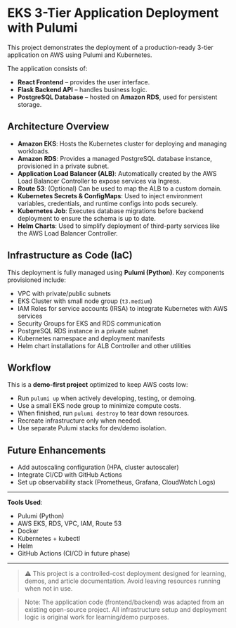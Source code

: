 # EKS 3-Tier Application Deployment with Pulumi

This project demonstrates the deployment of a production-ready 3-tier application on AWS using Pulumi and Kubernetes.

The application consists of:
- **React Frontend** – provides the user interface.
- **Flask Backend API** – handles business logic.
- **PostgreSQL Database** – hosted on **Amazon RDS**, used for persistent storage.

## Architecture Overview

- **Amazon EKS**: Hosts the Kubernetes cluster for deploying and managing workloads.
- **Amazon RDS**: Provides a managed PostgreSQL database instance, provisioned in a private subnet.
- **Application Load Balancer (ALB)**: Automatically created by the AWS Load Balancer Controller to expose services via Ingress.
- **Route 53**: (Optional) Can be used to map the ALB to a custom domain.
- **Kubernetes Secrets & ConfigMaps**: Used to inject environment variables, credentials, and runtime configs into pods securely.
- **Kubernetes Job**: Executes database migrations before backend deployment to ensure the schema is up to date.
- **Helm Charts**: Used to simplify deployment of third-party services like the AWS Load Balancer Controller.

## Infrastructure as Code (IaC)

This deployment is fully managed using **Pulumi (Python)**. Key components provisioned include:

- VPC with private/public subnets
- EKS Cluster with small node group (`t3.medium`)
- IAM Roles for service accounts (IRSA) to integrate Kubernetes with AWS services
- Security Groups for EKS and RDS communication
- PostgreSQL RDS instance in a private subnet
- Kubernetes namespace and deployment manifests
- Helm chart installations for ALB Controller and other utilities

## Workflow

This is a **demo-first project** optimized to keep AWS costs low:

- Run `pulumi up` when actively developing, testing, or demoing.
- Use a small EKS node group to minimize compute costs.
- When finished, run `pulumi destroy` to tear down resources.
- Recreate infrastructure only when needed.
- Use separate Pulumi stacks for dev/demo isolation.

## Future Enhancements

- Add autoscaling configuration (HPA, cluster autoscaler)
- Integrate CI/CD with GitHub Actions
- Set up observability stack (Prometheus, Grafana, CloudWatch Logs)

---

**Tools Used**:
- Pulumi (Python)
- AWS EKS, RDS, VPC, IAM, Route 53
- Docker
- Kubernetes + kubectl
- Helm
- GitHub Actions (CI/CD in future phase)

---

> ⚠️ This project is a controlled-cost deployment designed for learning, demos, and article documentation. Avoid leaving resources running when not in use.

> Note: The application code (frontend/backend) was adapted from an existing open-source project. All infrastructure setup and deployment logic is original work for learning/demo purposes.
